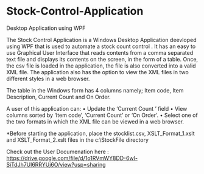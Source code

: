 # Stock-Control-Application
Desktop Application using WPF

The Stock Control Application is a Windows Desktop Application deevloped using WPF that is used to automate a stock count control . It has an easy to use Graphical User Interface that reads contents from a comma separated text file and displays its contents on the screen, in the form of a 
table. Once, the csv file is loaded in the application, the file is also converted into a valid XML file. The application also has the option 
to view the XML files in two different styles in a web browser. 

The table in the Windows form has 4 columns namely; Item code, Item Description, Current Count and On Order.

A user of this application can:
•	Update the ‘Current Count ’ field
•	View columns sorted by ‘Item code’, ‘Current Count’ or ‘On Order’.
•	Select one of the two formats in which the XML file can be viewed in a web browser.

*Before starting the application, place the stocklist.csv, XSLT_Format_1.xslt and XSLT_Format_2.xslt files in the c:\StockFile directory 

Check out the User Documenation here : https://drive.google.com/file/d/1o1RVmWY8DD-6wl-SiTdJh7Ul6RRYUj6O/view?usp=sharing




